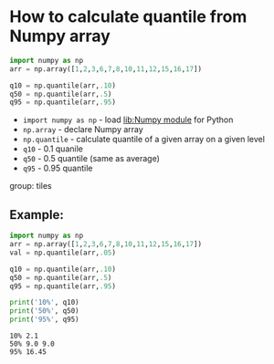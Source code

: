 # How to calculate quantile from Numpy array

```python
import numpy as np
arr = np.array([1,2,3,6,7,8,10,11,12,15,16,17])

q10 = np.quantile(arr,.10)
q50 = np.quantile(arr,.5)
q95 = np.quantile(arr,.95)
```

- `import numpy as np` - load [lib:Numpy module](/python-numpy/how-to-install-python-numpy-lib) for Python
- `np.array` - declare Numpy array
- `np.quantile` - calculate quantile of a given array on a given level
- `q10` - 0.1 quanile
- `q50` - 0.5 quantile (same as average)
- `q95` - 0.95 quantile

group: tiles

## Example: 
```python
import numpy as np
arr = np.array([1,2,3,6,7,8,10,11,12,15,16,17])
val = np.quantile(arr,.05)

q10 = np.quantile(arr,.10)
q50 = np.quantile(arr,.5)
q95 = np.quantile(arr,.95)

print('10%', q10)
print('50%', q50)
print('95%', q95)
```
```
10% 2.1
50% 9.0 9.0
95% 16.45

```

